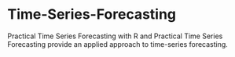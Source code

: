 # Time-Series-Forecasting
Practical Time Series Forecasting with R and Practical Time Series Forecasting provide an applied approach to time-series forecasting.

